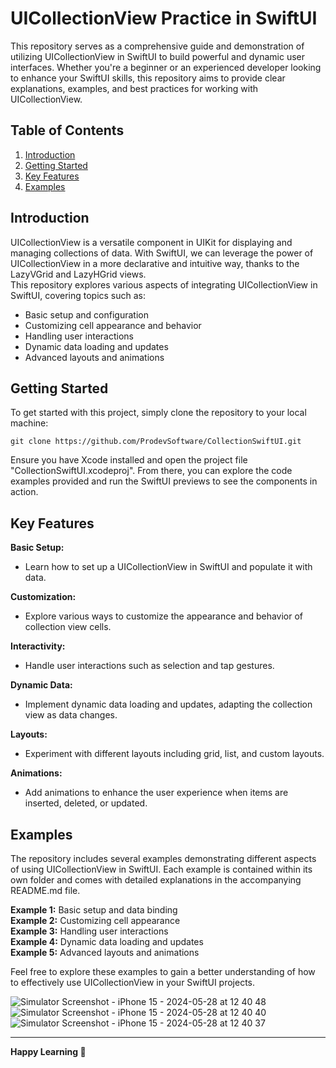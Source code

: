 # UICollectionView Practice in SwiftUI

This repository serves as a comprehensive guide and demonstration of utilizing UICollectionView in SwiftUI to build powerful and dynamic user interfaces. Whether you're a beginner or an experienced developer looking to enhance your SwiftUI skills, this repository aims to provide clear explanations, examples, and best practices for working with UICollectionView.  

## Table of Contents

1. [Introduction](#introduction)
2. [Getting Started](#getting-started)
3. [Key Features](#key-features)
4. [Examples](#examples)

## Introduction

UICollectionView is a versatile component in UIKit for displaying and managing collections of data. With SwiftUI, we can leverage the power of UICollectionView in a more declarative and intuitive way, thanks to the LazyVGrid and LazyHGrid views.  
This repository explores various aspects of integrating UICollectionView in SwiftUI, covering topics such as:  
- Basic setup and configuration  
- Customizing cell appearance and behavior  
- Handling user interactions  
- Dynamic data loading and updates  
- Advanced layouts and animations

## Getting Started  

To get started with this project, simply clone the repository to your local machine:  
```
git clone https://github.com/ProdevSoftware/CollectionSwiftUI.git
```
Ensure you have Xcode installed and open the project file "CollectionSwiftUI.xcodeproj". From there, you can explore the code examples provided and run the SwiftUI previews to see the components in action.  

## Key Features

**Basic Setup:**  
- Learn how to set up a UICollectionView in SwiftUI and populate it with data.  

**Customization:**  
- Explore various ways to customize the appearance and behavior of collection view cells.  

**Interactivity:**  
- Handle user interactions such as selection and tap gestures.  

**Dynamic Data:**  
- Implement dynamic data loading and updates, adapting the collection view as data changes.  

**Layouts:**  
- Experiment with different layouts including grid, list, and custom layouts.  

**Animations:**  
- Add animations to enhance the user experience when items are inserted, deleted, or updated.  

## Examples 
The repository includes several examples demonstrating different aspects of using UICollectionView in SwiftUI. Each example is contained within its own folder and comes with detailed explanations in the accompanying README.md file.  

**Example 1:** Basic setup and data binding  
**Example 2:** Customizing cell appearance  
**Example 3:** Handling user interactions  
**Example 4:** Dynamic data loading and updates  
**Example 5:** Advanced layouts and animations  

Feel free to explore these examples to gain a better understanding of how to effectively use UICollectionView in your SwiftUI projects.  

![Simulator Screenshot - iPhone 15 - 2024-05-28 at 12 40 48](https://github.com/ProdevSoftware/CollectionSwiftUI/assets/97152083/4e5c1d77-1da4-41af-a50f-ba0c2baa2f84)
![Simulator Screenshot - iPhone 15 - 2024-05-28 at 12 40 40](https://github.com/ProdevSoftware/CollectionSwiftUI/assets/97152083/9d760adc-9fe8-4f4f-8831-46fc90a3f91f)
![Simulator Screenshot - iPhone 15 - 2024-05-28 at 12 40 37](https://github.com/ProdevSoftware/CollectionSwiftUI/assets/97152083/568dc86b-057e-44db-b67c-a899c900de02)


------------------------------------------------------  

**Happy Learning 🚀**
